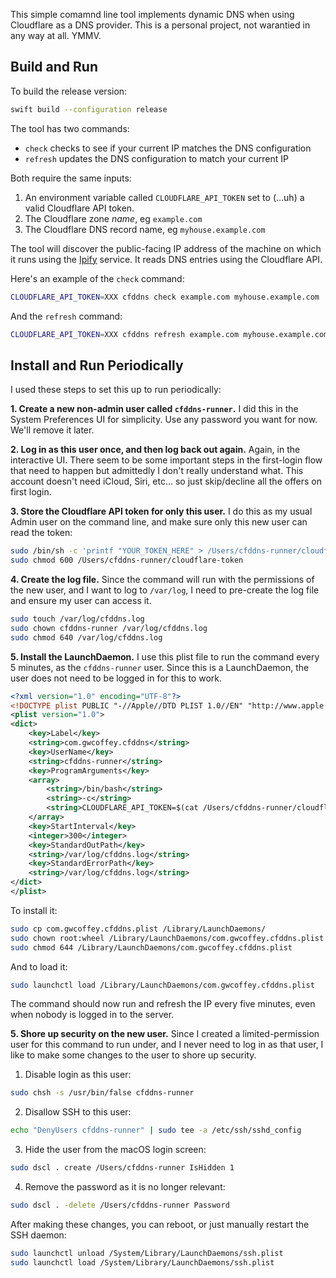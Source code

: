 This simple comamnd line tool implements dynamic DNS when using Cloudflare as a DNS provider. This is a personal project, not warantied in any way at all. YMMV. 

## Build and Run

To build the release version:

```sh
swift build --configuration release
```

The tool has two commands:

* `check` checks to see if your current IP matches the DNS configuration
* `refresh` updates the DNS configuration to match your current IP

Both require the same inputs:

1. An environment variable called `CLOUDFLARE_API_TOKEN` set to (…uh) a valid Cloudflare API token.
2. The Cloudflare zone *name*, eg `example.com`
3. The Cloudflare DNS record name, eg `myhouse.example.com`

The tool will discover the public-facing IP address of the machine on which it runs using the [Ipify](https://ipify.com) service. It reads DNS entries using the Cloudflare API.

Here's an example of the `check` command:

```sh
CLOUDFLARE_API_TOKEN=XXX cfddns check example.com myhouse.example.com
```

And the `refresh` command:

```sh
CLOUDFLARE_API_TOKEN=XXX cfddns refresh example.com myhouse.example.com
```

## Install and Run Periodically

I used these steps to set this up to run periodically:

**1. Create a new non-admin user called `cfddns-runner`.**
I did this in the System Preferences UI for simplicity. Use any password you want for now. We'll remove it later.

**2. Log in as this user once, and then log back out again.**
Again, in the interactive UI. There seem to be some important steps in the first-login flow that need to happen but admittedly I don't really understand what. This account doesn't need iCloud, Siri, etc… so just skip/decline all the offers on first login.

**3. Store the Cloudflare API token for only this user.**
I do this as my usual Admin user on the command line, and make sure only this new user can read the token:
```sh
sudo /bin/sh -c 'printf "YOUR_TOKEN_HERE" > /Users/cfddns-runner/cloudflare-token'
sudo chmod 600 /Users/cfddns-runner/cloudflare-token 
``` 

**4. Create the log file.**
Since the command will run with the permissions of the new user, and I want to log to `/var/log`, I need to pre-create the log file and ensure my user can access it.
```sh
sudo touch /var/log/cfddns.log
sudo chown cfddns-runner /var/log/cfddns.log
sudo chmod 640 /var/log/cfddns.log
```

**5. Install the LaunchDaemon.**
I use this plist file to run the command every 5 minutes, as the `cfddns-runner` user. Since this is a LaunchDaemon, the user does not need to be logged in for this to work.
```xml
<?xml version="1.0" encoding="UTF-8"?>
<!DOCTYPE plist PUBLIC "-//Apple//DTD PLIST 1.0//EN" "http://www.apple.com/DTDs/PropertyList-1.0.dtd">
<plist version="1.0">
<dict>
    <key>Label</key>
    <string>com.gwcoffey.cfddns</string>
    <key>UserName</key>
    <string>cfddns-runner</string>
    <key>ProgramArguments</key>
    <array>
        <string>/bin/bash</string>
        <string>-c</string>
        <string>CLOUDFLARE_API_TOKEN=$(cat /Users/cfddns-runner/cloudflare-token | tr -d '\n') /usr/local/bin/cfddns refresh example.com myhouse.example.com</string>
    </array>
    <key>StartInterval</key>
    <integer>300</integer>
    <key>StandardOutPath</key>
    <string>/var/log/cfddns.log</string>
    <key>StandardErrorPath</key>
    <string>/var/log/cfddns.log</string>
</dict>
</plist>
```

To install it:

```sh
sudo cp com.gwcoffey.cfddns.plist /Library/LaunchDaemons/
sudo chown root:wheel /Library/LaunchDaemons/com.gwcoffey.cfddns.plist
sudo chmod 644 /Library/LaunchDaemons/com.gwcoffey.cfddns.plist
```

And to load it:

```sh
sudo launchctl load /Library/LaunchDaemons/com.gwcoffey.cfddns.plist
```

The command should now run and refresh the IP every five minutes, even when nobody is logged in to the server.

**5. Shore up security on the new user.**
Since I created a limited-permission user for this command to run under, and I never need to log in as that user, I like to make some changes to the user to shore up security.

1. Disable login as this user:
```sh
sudo chsh -s /usr/bin/false cfddns-runner
```

2. Disallow SSH to this user:
```sh
echo "DenyUsers cfddns-runner" | sudo tee -a /etc/ssh/sshd_config
```

3. Hide the user from the macOS login screen:
```sh
sudo dscl . create /Users/cfddns-runner IsHidden 1
```

4. Remove the password as it is no longer relevant:
```sh
sudo dscl . -delete /Users/cfddns-runner Password
``` 
 
After making these changes, you can reboot, or just manually restart the SSH daemon:

```sh
sudo launchctl unload /System/Library/LaunchDaemons/ssh.plist
sudo launchctl load /System/Library/LaunchDaemons/ssh.plist
```
